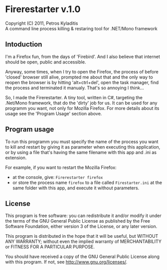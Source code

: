 ﻿# Firerestarter v.1.0
Copyright (C) 2011, Petros Kyladitis  
A command line process killing & restaring tool for .NET/Mono framework

## Intoduction
I'm a Firefox fun, from the days of 'Firebird'.
And I also believe that internet should be open, public and accessible. 

Anyway, some times, when I try to open the Firefox, the process of before 'closed' browser still alive, prompted me about that and the only way to 
reopen the browser is by hitting 'alt+ctrl+del', open the task manager, find the process and terminated it manualy. That's so annoying I think... 

So, I made the Firerestarter. A tiny tool, written in C#, targeting the .Net/Mono framework, that do the 'dirty' job for us. It can be used for any programm you want, not only for Mozilla Firefox. For more details about its usage see the 'Program Usage' section above.

## Program usage
To run this programm you must specify the name of the process you want to kill  and restart by giving it as parameter when executing this application, or by using a file that's having the same filename with this app and .ini as extension.

For example, if you want to restart the Mozilla Firefox:  

 * at the console, give: `Firerestarter firefox`  
 * or store the process name `firefox` to a file called `Firestarter.ini` at the same folder with this app, and execute it without parameters.

## License
This program is free software: you can redistribute it and/or modify it under the terms of the GNU General Public License as published by the Free Software Foundation, either version 3 of the License, or
any later version.

This program is distributed in the hope that it will be useful, but WITHOUT ANY WARRANTY; without even the implied warranty of MERCHANTABILITY or FITNESS FOR A PARTICULAR PURPOSE.

You should have received a copy of the GNU General Public License along with this program. If not, see <http://www.gnu.org/licenses/>.